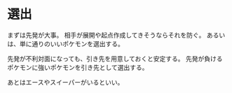 # 選出

まずは先発が大事。
相手が展開や起点作成してきそうならそれを防ぐ。
あるいは、単に通りのいいポケモンを選出する。

先発が不利対面になっても、引き先を用意しておくと安定する。
先発が負けるポケモンに強いポケモンを引き先として選出する。

あとはエースやスイーパーがいるといい。
